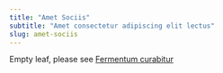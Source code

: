 ```yaml
---
title: "Amet Sociis"
subtitle: "Amet consectetur adipiscing elit lectus"
slug: amet-sociis
---
```


Empty leaf, please see [Fermentum curabitur](/fermentum-curabitur/)